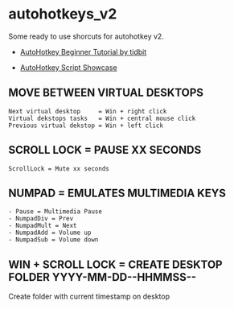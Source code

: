 # autohotkeys_v2 

Some ready to use shorcuts for autohotkey v2.

- [AutoHotkey Beginner Tutorial by tidbit](https://lexikos.github.io/v2/docs/Tutorial.htm)

- [AutoHotkey Script Showcase](https://lexikos.github.io/v2/docs/scripts/index.htm)

## MOVE BETWEEN VIRTUAL DESKTOPS

```
Next virtual desktop     = Win + right click
Virtual dekstops tasks   = Win + central mouse click
Previous virtual dekstop = Win + left click
```

## SCROLL LOCK = PAUSE XX SECONDS

```
ScrollLock = Mute xx seconds
```

## NUMPAD = EMULATES MULTIMEDIA KEYS

```
- Pause = Multimedia Pause
- NumpadDiv = Prev 
- NumpadMult = Next
- NumpadAdd = Volume up
- NumpadSub = Volume down
```

## WIN + SCROLL LOCK = CREATE DESKTOP FOLDER YYYY-MM-DD--HHMMSS--

Create folder with current timestamp on desktop